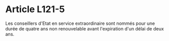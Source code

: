 # Article L121-5

Les conseillers d'Etat en service extraordinaire sont nommés pour une durée de quatre ans non renouvelable avant l'expiration d'un délai de deux ans.

